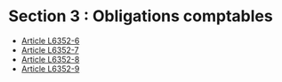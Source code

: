 # Section 3 : Obligations comptables

* [Article L6352-6](./LEGIARTI000006904403.md)
* [Article L6352-7](./LEGIARTI000006904404.md)
* [Article L6352-8](./LEGIARTI000006904405.md)
* [Article L6352-9](./LEGIARTI000006904406.md)
